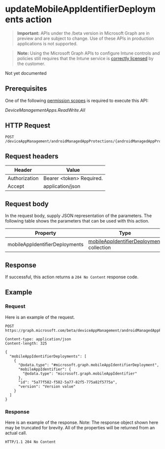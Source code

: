 ﻿# updateMobileAppIdentifierDeployments action

> **Important:** APIs under the /beta version in Microsoft Graph are in preview and are subject to change. Use of these APIs in production applications is not supported.

> **Note:** Using the Microsoft Graph APIs to configure Intune controls and policies still requires that the Intune service is [correctly licensed](https://go.microsoft.com/fwlink/?linkid=839381) by the customer.

Not yet documented
## Prerequisites
One of the following [permission scopes](https://developer.microsoft.com/en-us/graph/docs/authorization/permission_scopes) is required to execute this API:

*DeviceManagementApps.ReadWrite.All*
## HTTP Request
<!-- {
  "blockType": "ignored"
}
-->
```http
POST /deviceAppManagement/androidManagedAppProtections/{androidManagedAppProtectionId}/updateMobileAppIdentifierDeployments
```

## Request headers
|Header|Value|
|---|---|
|Authorization|Bearer &lt;token&gt; Required.|
|Accept|application/json|

## Request body
In the request body, supply JSON representation of the parameters.
The following table shows the parameters that can be used with this action.

|Property|Type|Description|
|---|---|---|
|mobileAppIdentifierDeployments|[mobileAppIdentifierDeployment](../resources/intune_mam_mobileappidentifierdeployment.md) collection|Not yet documented|



## Response
If successful, this action returns a `204 No Content` response code.

## Example
### Request
Here is an example of the request.
```http
POST https://graph.microsoft.com/beta/deviceAppManagement/androidManagedAppProtections/{androidManagedAppProtectionId}/updateMobileAppIdentifierDeployments

Content-type: application/json
Content-length: 325

{
  "mobileAppIdentifierDeployments": [
    {
      "@odata.type": "#microsoft.graph.mobileAppIdentifierDeployment",
      "mobileAppIdentifier": {
        "@odata.type": "microsoft.graph.mobileAppIdentifier"
      },
      "id": "5a77f582-f582-5a77-82f5-775a82f5775a",
      "version": "Version value"
    }
  ]
}
```

### Response
Here is an example of the response. Note: The response object shown here may be truncated for brevity. All of the properties will be returned from an actual call.
```http
HTTP/1.1 204 No Content
```



